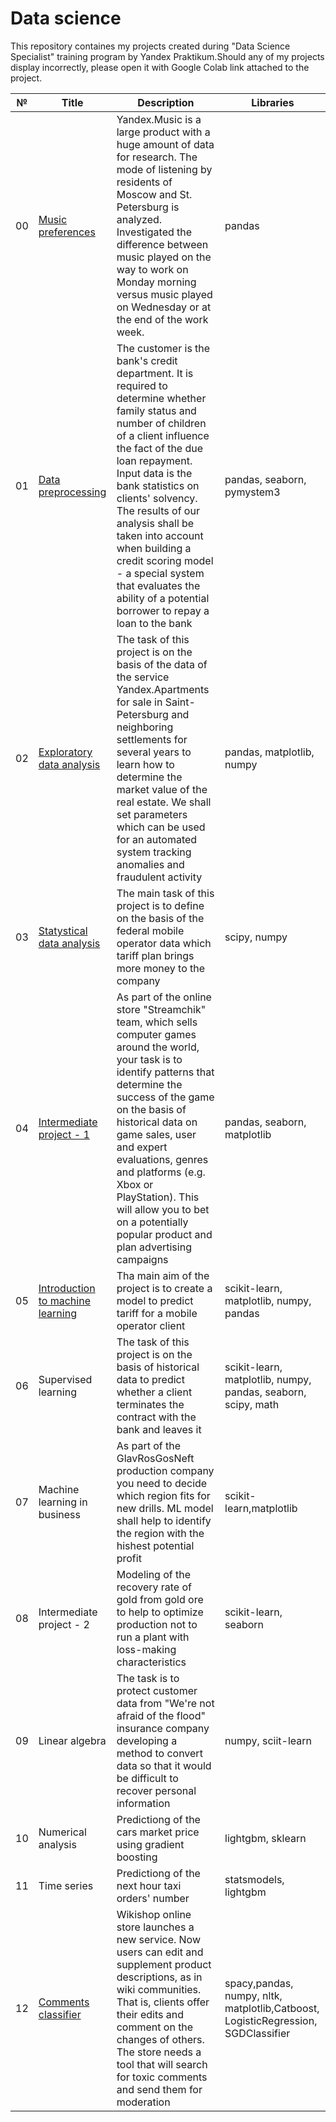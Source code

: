 # Data science

This repository containes my projects created during "Data Science Specialist" training program by Yandex Praktikum.Should any of my projects display incorrectly, please open it with Google Colab link attached to the project. 

|№|Title|Description|Libraries|
|---|-----------|---------------------|----------|
|00|[Music preferences](00_musical_preferences.ipynb)| Yandex.Music is a large product with a huge amount of data for research. The mode of listening by residents of Moscow and St. Petersburg is analyzed. Investigated the difference between music played on the way to work on Monday morning versus music played on Wednesday or at the end of the work week.|pandas|
|01|[Data preprocessing](01_reliability_of_borrowers.ipynb)|The customer is the bank's credit department. It is required to determine whether family status and number of children of a client influence the fact of the due loan repayment. Input data is the bank statistics on clients' solvency. The results of our analysis shall be taken into account when building a credit scoring model - a special system that evaluates the ability of a potential borrower to repay a loan to the bank |pandas, seaborn, pymystem3|
|02|[Exploratory data analysis](02_real_estate_predictions.ipynb)| The task of this project is on the basis of the data of the service Yandex.Apartments for sale in Saint-Petersburg and neighboring settlements for several years to learn how to determine the market value of the real estate. We shall set parameters which can be used for an automated system tracking anomalies and fraudulent activity|pandas, matplotlib, numpy|
|03|[Statystical data analysis](03_tariff_plan_prediction.ipynb)|The main task of this project is to define on the basis of the federal mobile operator data which tariff plan brings more money to the company|scipy, numpy|
|04|[Intermediate project - 1](04_intermediate_project_1.ipynb)|As part of the online store "Streamchik" team, which sells computer games around the world, your task is to identify patterns that determine the success of the game on the basis of historical data on game sales, user and expert evaluations, genres and platforms (e.g. Xbox or PlayStation). This will allow you to bet on a potentially popular product and plan advertising campaigns|pandas, seaborn, matplotlib|
|05|[Introduction to machine learning](05_clients_behaviour_predict.ipynb)|Tha main aim of the project is to create a model to predict tariff for a mobile operator client|scikit-learn, matplotlib, numpy, pandas|
|06|Supervised learning|The task of this project is on the basis of historical data to predict whether a client terminates the contract with the bank and leaves it|scikit-learn, matplotlib, numpy, pandas, seaborn, scipy, math|
|07|Machine learning in business|As part of the GlavRosGosNeft production company you need to decide which region fits for new drills. ML model shall help to identify the region with the hishest potential profit|scikit-learn,matplotlib|
|08|Intermediate project - 2| Modeling of the recovery rate of gold from gold ore to help to optimize production not to run a plant with loss-making characteristics| scikit-learn, seaborn|
|09|Linear algebra|The task is to protect customer data from "We're not afraid of the flood" insurance company developing a method to convert data so that it would be difficult to recover personal information|numpy, sciit-learn|
|10|Numerical analysis|Predictiong of the cars market price using gradient boosting|lightgbm, sklearn|
|11|Time series|Predictiong of the next hour taxi orders' number|statsmodels, lightgbm|
|12|[Comments classifier](https://colab.research.google.com/github/Basilt69/yp_ds_projects/blob/main/12_toxic_comments_project.ipynb)|Wikishop online store launches a new service. Now users can edit and supplement product descriptions, as in wiki communities. That is, clients offer their edits and comment on the changes of others. The store needs a tool that will search for toxic comments and send them for moderation|spacy,pandas, numpy, nltk, matplotlib,Catboost, LogisticRegression, SGDClassifier|


